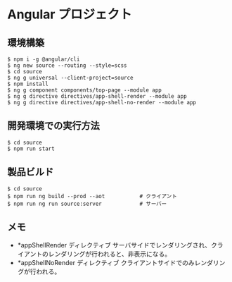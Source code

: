 # Angular プロジェクト

## 環境構築
```
$ npm i -g @angular/cli
$ ng new source --routing --style=scss
$ cd source
$ ng g universal --client-project=source
$ npm install
$ ng g component components/top-page --module app
$ ng g directive directives/app-shell-render --module app
$ ng g directive directives/app-shell-no-render --module app
```

## 開発環境での実行方法
```
$ cd source
$ npm run start
```


## 製品ビルド
```
$ cd source
$ npm run ng build --prod --aot           # クライアント
$ npm run ng run source:server            # サーバー
```

## メモ
- *appShellRender ディレクティブ
  サーバサイドでレンダリングされ、クライアントのレンダリングが行われると、非表示になる。
- *appShellNoRender ディレクティブ
  クライアントサイドでのみレンダリングが行われる。
